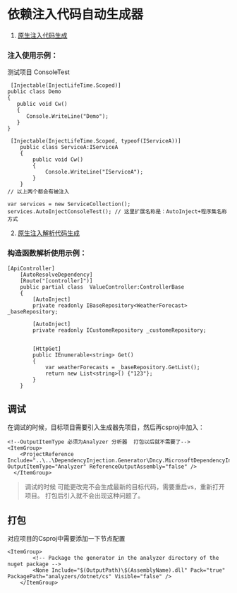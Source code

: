 # 依赖注入代码自动生成器

1. [原生注入代码生成](https://github.com/pluto-arch/Dncy.Microsoft.DependencyInjection.Generator/blob/0f772d41226c6872a1e7aa7bc8c33f183545b713/DependencyInjection.Generator/AutoInject_README.md)

### 注入使用示例：
测试项目 ConsoleTest
```
 [Injectable(InjectLifeTime.Scoped)]
public class Demo
{
   public void Cw()
   {
      Console.WriteLine("Demo");
   }
}

 [Injectable(InjectLifeTime.Scoped, typeof(IServiceA))]
    public class ServiceA:IServiceA
    {
        public void Cw()
        {
            Console.WriteLine("IServiceA");
        }
    }
// 以上两个都会有被注入

var services = new ServiceCollection();
services.AutoInjectConsoleTest(); // 这里扩展名称是：AutoInject+程序集名称方式
```


2. [原生注入解析代码生成](https://github.com/pluto-arch/Dncy.Microsoft.DependencyInjection.Generator/blob/0f772d41226c6872a1e7aa7bc8c33f183545b713/DependencyInjection.Generator/ConstructorResolve_README.md)

### 构造函数解析使用示例：
```
[ApiController]
    [AutoResolveDependency]
    [Route("[controller]")]
    public partial class  ValueController:ControllerBase
    {
        [AutoInject]
        private readonly IBaseRepository<WeatherForecast> _baseRepository;

        [AutoInject]
        private readonly ICustomeRepository _customeRepository;


        [HttpGet]
        public IEnumerable<string> Get()
        {
            var weatherForecasts = _baseRepository.GetList();
            return new List<string>() {"123"};
        }
    }
```


## 调试
在调试的时候，目标项目需要引入生成器先项目，然后再csproj中加入：
```
<!--OutputItemType 必须为Analyzer 分析器  打包以后就不需要了-->
<ItemGroup>
    <ProjectReference Include="..\..\DependencyInjection.Generator\Dncy.MicrosoftDependencyInjection.Generator.csproj" OutputItemType="Analyzer" ReferenceOutputAssembly="false" />
  </ItemGroup>
```
> 调试的时候 可能更改完不会生成最新的目标代码，需要重启vs，重新打开项目。
> 打包后引入就不会出现这种问题了。


## 打包
对应项目的Csproj中需要添加一下节点配置
```
<ItemGroup>
		<!-- Package the generator in the analyzer directory of the nuget package -->
		<None Include="$(OutputPath)\$(AssemblyName).dll" Pack="true" PackagePath="analyzers/dotnet/cs" Visible="false" />
	</ItemGroup>
```




